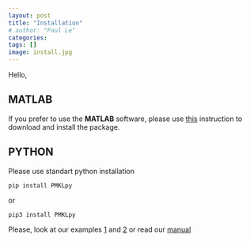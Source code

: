 ```yaml
---
layout: post
title: "Installation"
# author: "Paul Le"
categories: 
tags: []
image: install.jpg
---
```

Hello,

## MATLAB
If you prefer to use the **MATLAB** software, please use [this](http://control.asu.edu/TKL/index.html) instruction to download and install the package.

## PYTHON

Please use standart python installation
```
pip install PMKLpy
```
or

```
pip3 install PMKLpy
```

Please, look at our examples [1](https://talitsky.github.io/v1/example-regression) and [2](https://talitsky.github.io/v1/example-classification) or read our [manual](https://github.com/Talitsky/PMKL/raw/main/TKL_User_Manual.pdf)